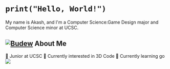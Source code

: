 # ```print("Hello, World!")``` 
My name is Akash, and I'm a Computer Science:Game Design major and Computer Science minor at UCSC.
## [![Budew](https://img.pokemondb.net/sprites/black-white/anim/normal/budew.gif)](https://pokemondb.net/pokedex/budew) About Me            
🏫 Junior at UCSC
🔭 Currently interested in 3D Code
🌱 Currently learning go 
<img src=".thumb/animation/gopher-dance-long-3x.gif ">
